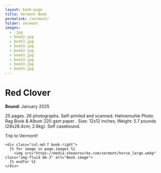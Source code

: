 ```yaml
---
layout: book-page
title: Vermont Book
permalink: /vermont/
folder: vermont
images:
  - .jpg
  - book2.jpg
  - book3.jpg
  - book3.jpg
  - book3.jpg
  - book3.jpg
  - book3.jpg
  - book3.jpg
  - book3.jpg
---
```


<div class="book-two-column container my-5">
  <div class="row">
    <div class="col-md-5 book-left">
      <h1>Red Clover</h1>
      <p><strong>Bound:</strong> January 2025</p>
      <p>25 pages. 26 photographs. Self-printed and scanned. Hahnemuhle Photo Rag Book & Album 220 gsm paper   . Size: 12x12 inches; Weight: 5.7 pounds (28x28.4cm; 2.6kg). Self casebound.</p>
      <p>Trip to Vermont!</p>
    </div>

    <div class="col-md-7 book-right">
      {% for image in page.images %}
        <img src="https://media.sheaorourke.com/vermont/horse_large.webp" class="img-fluid mb-3" alt="Book image">
      {% endfor %}
    </div>
  </div>
</div>